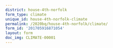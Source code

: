 ```yaml
---
district: house-4th-norfolk
form_type: climate
unique_id: house-4th-norfolk-climate
permalink: /2020bq/house-4th-norfolk/climate/
form_id: '201705916871054'
layout: form
doc_img: CLIMATE-00001
---
```

